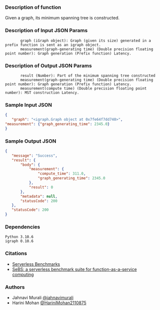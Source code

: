 ### Description of function

Given a graph, its minimum spanning tree is constructed.

### Description of Input JSON Params

           graph (iGraph object): Graph (given its size) generated in a prefix function is sent as an igraph object.
           measurement(graph-generating time) (Double precision floating point number): Graph generation (Prefix function) Latency.

### Description of Output JSON Params

           result (Number): Part of the minimum spanning tree constructed
           measurement(graph-generating time) (Double precision floating point number): Graph generation (Prefix function) Latency.
           measurement(compute time) (Double precision floating point number): MST construction Latency.

### Sample Input JSON

 ```json
{
    "graph": "<igraph.Graph object at 0x7fe64f7dd740>", 
"measurement": {"graph_generating_time": 2345.0}
}
 ```

 ### Sample Output JSON

 ```json
 {
    "message": "Success",
    "result": {
        "body": {
            "measurement": {
                "compute_time": 311.0,
                "graph_generating_time": 2345.0
            },
            "result": 0
        },
        "metadata": null,
        "statusCode": 200
    },
    "statusCode": 200
}
 ```

### Dependencies

    Python 3.10.6
    igraph 0.10.6

### Citations 

   - [Serverless Benchmarks](https://github.com/spcl/serverless-benchmarks)
   - [SeBS: a serverless benchmark suite for function-as-a-service computing](https://dl.acm.org/doi/abs/10.1145/3464298.3476133)
 

### Authors


- Jahnavi Murali [@jahnavimurali](https://www.github.com/jahnavimurali)
- Harini Mohan [@HariniMohan2110875](https://www.github.com/HariniMohan2110875)



